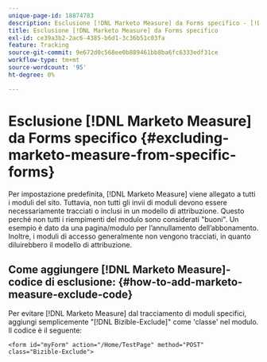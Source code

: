 ```yaml
---
unique-page-id: 18874783
description: Esclusione [!DNL Marketo Measure] da Forms specifico - [!DNL Marketo Measure]
title: Esclusione [!DNL Marketo Measure] da Forms specifico
exl-id: ce39a3b2-2ac6-4385-b6d1-3c36b51c03fa
feature: Tracking
source-git-commit: 9e672d0c568ee0b889461bb8ba6fc6333edf31ce
workflow-type: tm+mt
source-wordcount: '95'
ht-degree: 0%

---
```


# Esclusione [!DNL Marketo Measure] da Forms specifico {#excluding-marketo-measure-from-specific-forms}

Per impostazione predefinita, [!DNL Marketo Measure] viene allegato a tutti i moduli del sito. Tuttavia, non tutti gli invii di moduli devono essere necessariamente tracciati o inclusi in un modello di attribuzione. Questo perché non tutti i riempimenti del modulo sono considerati &quot;buoni&quot;. Un esempio è dato da una pagina/modulo per l’annullamento dell’abbonamento. Inoltre, i moduli di accesso generalmente non vengono tracciati, in quanto diluirebbero il modello di attribuzione.

## Come aggiungere [!DNL Marketo Measure]-codice di esclusione:  {#how-to-add-marketo-measure-exclude-code}

Per evitare [!DNL Marketo Measure] dal tracciamento di moduli specifici, aggiungi semplicemente &quot;[!DNL Bizible-Exclude]&quot; come &#39;classe&#39; nel modulo. Il codice è il seguente:

`<form id="myForm" action="/Home/TestPage" method="POST" class="Bizible-Exclude">`
